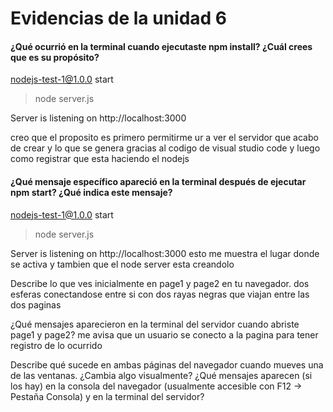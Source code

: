 
# Evidencias de la unidad 6

#### ¿Qué ocurrió en la terminal cuando ejecutaste npm install? ¿Cuál crees que es su propósito?
 nodejs-test-1@1.0.0 start
> node server.js

Server is listening on http://localhost:3000

creo que el proposito es primero permitirme ur a ver el servidor que acabo de crear y lo que se genera gracias al codigo de visual studio code y luego como registrar que esta haciendo el nodejs

#### ¿Qué mensaje específico apareció en la terminal después de ejecutar npm start? ¿Qué indica este mensaje?
 nodejs-test-1@1.0.0 start
> node server.js

Server is listening on http://localhost:3000
esto me muestra el lugar donde se activa y tambien que el node server esta creandolo


Describe lo que ves inicialmente en page1 y page2 en tu navegador.
dos esferas conectandose entre si con dos rayas negras que viajan entre las dos paginas

¿Qué mensajes aparecieron en la terminal del servidor cuando abriste page1 y page2?
me avisa que un usuario se conecto a la pagina para tener registro de lo ocurrido


Describe qué sucede en ambas páginas del navegador cuando mueves una de las ventanas. ¿Cambia algo visualmente? ¿Qué mensajes aparecen (si los hay) en la consola del navegador (usualmente accesible con F12 -> Pestaña Consola) y en la terminal del servidor?
